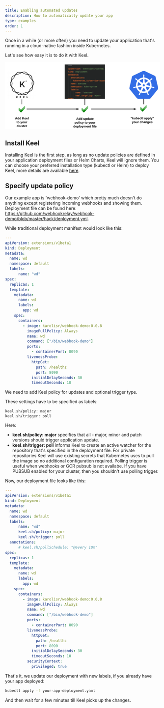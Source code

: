 ```yaml
---
title: Enabling automated updates
description: How to automatically update your app
type: examples
order: 1
---
```


Once in a while (or more often) you need to update your application that's running in a cloud-native fashion inside Kubernetes.

Let's see how easy it is to do it with Keel.

![Keel Quick Start](/images/keel-quick-start.png)

## Install Keel

Installing Keel is the first step, as long as no update policies are defined in your application deployment files or Helm Charts, Keel will ignore them.
You can choose your preferred installation type (kubectl or Helm) to deploy Keel, more details are available [here](/v1/guide/installation.html).

## Specify update policy

Our example app is 'webhook-demo' which pretty much doesn't do anything except registering incoming webhooks and showing them. Deployment file can be found here: https://github.com/webhookrelay/webhook-demo/blob/master/hack/deployment.yml.

While traditional deployment manifest would look like this:

```yaml
---
apiVersion: extensions/v1beta1
kind: Deployment
metadata: 
  name: wd
  namespace: default
  labels: 
      name: "wd"
spec:
  replicas: 1
  template:
    metadata:
      name: wd
      labels:
        app: wd        
    spec:
      containers:                    
        - image: karolisr/webhook-demo:0.0.8
          imagePullPolicy: Always            
          name: wd
          command: ["/bin/webhook-demo"]
          ports:
            - containerPort: 8090       
          livenessProbe:
            httpGet:
              path: /healthz
              port: 8090
            initialDelaySeconds: 30
            timeoutSeconds: 10
```

We need to add Keel policy for updates and optional trigger type.

These settings have to be specified as labels:

```
keel.sh/policy: major
keel.sh/trigger: poll      
```

Here:

- **keel.sh/policy: major** specifies that all - major, minor and patch versions should trigger application update.
- **keel.sh/trigger: poll** informs Keel to create an active watcher for the repository that's specified in the deployment file. For private repositories Keel will use existing secrets that Kubernetes uses to pull the image so no additional configuration required. Polling trigger is useful when webhooks or GCR pubsub is not availabe. If you have PUBSUB enabled for your cluster, then you shouldn't use polling trigger.

Now, our deployment file looks like this:

```yaml
---
apiVersion: extensions/v1beta1
kind: Deployment
metadata: 
  name: wd
  namespace: default
  labels: 
      name: "wd"
      keel.sh/policy: major
      keel.sh/trigger: poll      
  annotations:
      # keel.sh/pollSchedule: "@every 10m"
spec:
  replicas: 1
  template:
    metadata:
      name: wd
      labels:
        app: wd        
    spec:
      containers:                    
        - image: karolisr/webhook-demo:0.0.8
          imagePullPolicy: Always            
          name: wd
          command: ["/bin/webhook-demo"]
          ports:
            - containerPort: 8090       
          livenessProbe:
            httpGet:
              path: /healthz
              port: 8090
            initialDelaySeconds: 30
            timeoutSeconds: 10
          securityContext:
            privileged: true
```


That's it, we update our deployment with new labels, if you already have your app deployed:

```bash
kubectl apply -f your-app-deployment.yaml
```

And then wait for a few minutes till Keel picks up the changes. 